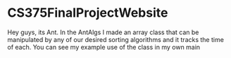 # CS375FinalProjectWebsite

Hey guys, its Ant.
In the AntAlgs I made an array class that can be manipulated by any of our desired sorting algorithms and it tracks the time of each.
You can see my example use of the class in my own main
